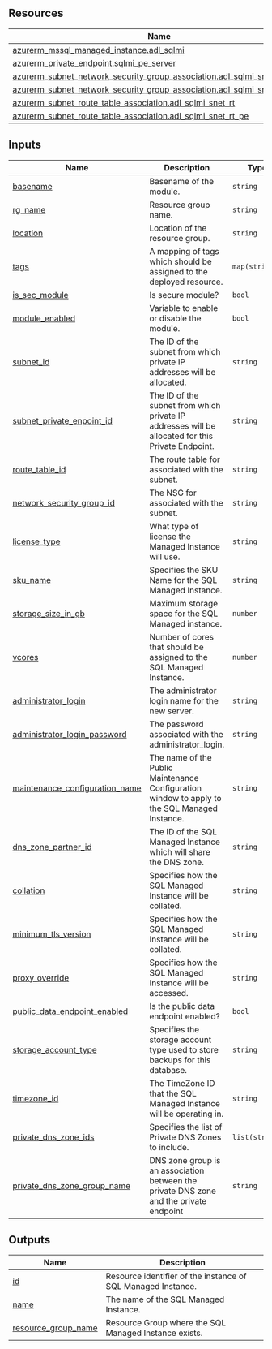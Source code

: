 <!-- BEGIN_TF_DOCS -->
## Resources

| Name | Type |
|------|------|
| [azurerm_mssql_managed_instance.adl_sqlmi](https://registry.terraform.io/providers/hashicorp/azurerm/latest/docs/resources/mssql_managed_instance) | resource |
| [azurerm_private_endpoint.sqlmi_pe_server](https://registry.terraform.io/providers/hashicorp/azurerm/latest/docs/resources/private_endpoint) | resource |
| [azurerm_subnet_network_security_group_association.adl_sqlmi_snet_nsg](https://registry.terraform.io/providers/hashicorp/azurerm/latest/docs/resources/subnet_network_security_group_association) | resource |
| [azurerm_subnet_network_security_group_association.adl_sqlmi_snet_nsg_pe](https://registry.terraform.io/providers/hashicorp/azurerm/latest/docs/resources/subnet_network_security_group_association) | resource |
| [azurerm_subnet_route_table_association.adl_sqlmi_snet_rt](https://registry.terraform.io/providers/hashicorp/azurerm/latest/docs/resources/subnet_route_table_association) | resource |
| [azurerm_subnet_route_table_association.adl_sqlmi_snet_rt_pe](https://registry.terraform.io/providers/hashicorp/azurerm/latest/docs/resources/subnet_route_table_association) | resource |

## Inputs

| Name | Description | Type | Default | Required |
|------|-------------|------|---------|:--------:|
| <a name="input_basename"></a> [basename](#input\_basename) | Basename of the module. | `string` | n/a | yes |
| <a name="input_rg_name"></a> [rg\_name](#input\_rg\_name) | Resource group name. | `string` | n/a | yes |
| <a name="input_location"></a> [location](#input\_location) | Location of the resource group. | `string` | n/a | yes |
| <a name="input_tags"></a> [tags](#input\_tags) | A mapping of tags which should be assigned to the deployed resource. | `map(string)` | `{}` | no |
| <a name="input_is_sec_module"></a> [is\_sec\_module](#input\_is\_sec\_module) | Is secure module? | `bool` | `true` | no |
| <a name="input_module_enabled"></a> [module\_enabled](#input\_module\_enabled) | Variable to enable or disable the module. | `bool` | `true` | no |
| <a name="input_subnet_id"></a> [subnet\_id](#input\_subnet\_id) | The ID of the subnet from which private IP addresses will be allocated. | `string` | n/a | yes |
| <a name="input_subnet_private_enpoint_id"></a> [subnet\_private\_enpoint\_id](#input\_subnet\_private\_enpoint\_id) | The ID of the subnet from which private IP addresses will be allocated for this Private Endpoint. | `string` | n/a | yes |
| <a name="input_route_table_id"></a> [route\_table\_id](#input\_route\_table\_id) | The route table for associated with the subnet. | `string` | n/a | yes |
| <a name="input_network_security_group_id"></a> [network\_security\_group\_id](#input\_network\_security\_group\_id) | The NSG for associated with the subnet. | `string` | n/a | yes |
| <a name="input_license_type"></a> [license\_type](#input\_license\_type) | What type of license the Managed Instance will use. | `string` | `"BasePrice"` | no |
| <a name="input_sku_name"></a> [sku\_name](#input\_sku\_name) | Specifies the SKU Name for the SQL Managed Instance. | `string` | `"GP_Gen5"` | no |
| <a name="input_storage_size_in_gb"></a> [storage\_size\_in\_gb](#input\_storage\_size\_in\_gb) | Maximum storage space for the SQL Managed instance. | `number` | `32` | no |
| <a name="input_vcores"></a> [vcores](#input\_vcores) | Number of cores that should be assigned to the SQL Managed Instance. | `number` | `4` | no |
| <a name="input_administrator_login"></a> [administrator\_login](#input\_administrator\_login) | The administrator login name for the new server. | `string` | n/a | yes |
| <a name="input_administrator_login_password"></a> [administrator\_login\_password](#input\_administrator\_login\_password) | The password associated with the administrator\_login. | `string` | n/a | yes |
| <a name="input_maintenance_configuration_name"></a> [maintenance\_configuration\_name](#input\_maintenance\_configuration\_name) | The name of the Public Maintenance Configuration window to apply to the SQL Managed Instance. | `string` | `"SQL_Default"` | no |
| <a name="input_dns_zone_partner_id"></a> [dns\_zone\_partner\_id](#input\_dns\_zone\_partner\_id) | The ID of the SQL Managed Instance which will share the DNS zone. | `string` | `""` | no |
| <a name="input_collation"></a> [collation](#input\_collation) | Specifies how the SQL Managed Instance will be collated. | `string` | `"SQL_Latin1_General_CP1_CI_AS"` | no |
| <a name="input_minimum_tls_version"></a> [minimum\_tls\_version](#input\_minimum\_tls\_version) | Specifies how the SQL Managed Instance will be collated. | `string` | `"1.2"` | no |
| <a name="input_proxy_override"></a> [proxy\_override](#input\_proxy\_override) | Specifies how the SQL Managed Instance will be accessed. | `string` | `"Default"` | no |
| <a name="input_public_data_endpoint_enabled"></a> [public\_data\_endpoint\_enabled](#input\_public\_data\_endpoint\_enabled) | Is the public data endpoint enabled? | `bool` | `false` | no |
| <a name="input_storage_account_type"></a> [storage\_account\_type](#input\_storage\_account\_type) | Specifies the storage account type used to store backups for this database. | `string` | `"GRS"` | no |
| <a name="input_timezone_id"></a> [timezone\_id](#input\_timezone\_id) | The TimeZone ID that the SQL Managed Instance will be operating in. | `string` | `"UTC"` | no |
| <a name="input_private_dns_zone_ids"></a> [private\_dns\_zone\_ids](#input\_private\_dns\_zone\_ids) | Specifies the list of Private DNS Zones to include. | `list(string)` | `[]` | no |
| <a name="input_private_dns_zone_group_name"></a> [private\_dns\_zone\_group\_name](#input\_private\_dns\_zone\_group\_name) | DNS zone group is an association between the private DNS zone and the private endpoint | `string` | `""` | no |

## Outputs

| Name | Description |
|------|-------------|
| <a name="output_id"></a> [id](#output\_id) | Resource identifier of the instance of SQL Managed Instance. |
| <a name="output_name"></a> [name](#output\_name) | The name of the SQL Managed Instance. |
| <a name="output_resource_group_name"></a> [resource\_group\_name](#output\_resource\_group\_name) | Resource Group where the SQL Managed Instance exists. |
<!-- END_TF_DOCS -->